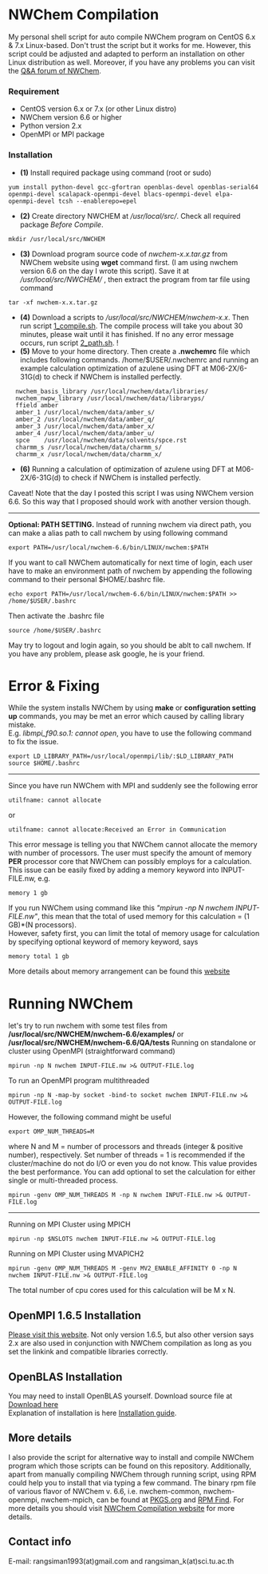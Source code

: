 # NWChem Compilation

My personal shell script for auto compile NWChem program on CentOS 6.x &amp; 7.x Linux-based. Don't trust the script but it works for me. However, this script could be adjusted and adapted to perform an installation on other Linux distribution as well. Moreover, if you have any problems you can visit the [Q&A forum of NWChem](http://www.nwchem-sw.org/index.php/Special:AWCforum).

### Requirement
* CentOS version 6.x or 7.x (or other Linux distro)
* NWChem version 6.6 or higher
* Python version 2.x
* OpenMPI or MPI package

### Installation
  * **(1)**  Install required package using command (root or sudo)
```
yum install python-devel gcc-gfortran openblas-devel openblas-serial64 openmpi-devel scalapack-openmpi-devel blacs-openmpi-devel elpa-openmpi-devel tcsh --enablerepo=epel
```
  * **(2)**  Create directory NWCHEM at */usr/local/src/*. Check all required package *Before Compile*.
```
mkdir /usr/local/src/NWCHEM
```
  * **(3)**  Download program source code of *nwchem-x.x.tar.gz* from NWChem website using **wget** command first. (I am using nwchem version 6.6 on the day I wrote this script). Save it at */usr/local/src/NWCHEM/* , then extract the program from tar file using command
```
tar -xf nwchem-x.x.tar.gz
```
  * **(4)**  Download a scripts to */usr/local/src/NWCHEM/nwchem-x.x*. Then run script [1_compile.sh](https://github.com/rangsimanketkaew/NWChem/blob/master/1_compile.sh). The compile process will take you about 30 minutes, please wait until it has finished. If no any error message occurs, run script [2_path.sh](https://github.com/rangsimanketkaew/NWChem/blob/master/2_path.sh). ! <br />
  * **(5)**  Move to your home directory. Then create a **.nwchemrc** file which includes following commands. /home/$USER/.nwchemrc and running an example calculation optimization of azulene using DFT at M06-2X/6-31G(d) to check if NWChem is installed perfectly. <br /> 
  
```
  nwchem_basis_library /usr/local/nwchem/data/libraries/
  nwchem_nwpw_library /usr/local/nwchem/data/libraryps/
  ffield amber
  amber_1 /usr/local/nwchem/data/amber_s/
  amber_2 /usr/local/nwchem/data/amber_q/
  amber_3 /usr/local/nwchem/data/amber_x/
  amber_4 /usr/local/nwchem/data/amber_u/
  spce    /usr/local/nwchem/data/solvents/spce.rst
  charmm_s /usr/local/nwchem/data/charmm_s/
  charmm_x /usr/local/nwchem/data/charmm_x/
```
  * **(6)** Running a calculation of optimization of azulene using DFT at M06-2X/6-31G(d) to check if NWChem is installed perfectly.

Caveat! Note that the day I posted this script I was using NWChem version 6.6. So this way that I proposed should work with another version though.

---
**Optional: PATH SETTING.** Instead of running nwchem via direct path, you can make a alias path to call nwchem by using following command
```
export PATH=/usr/local/nwchem-6.6/bin/LINUX/nwchem:$PATH
```
If you want to call NWChem automatically for next time of login, each user have to make an environment path of nwchem by appending the following command to their personal $HOME/.bashrc file.
```
echo export PATH=/usr/local/nwchem-6.6/bin/LINUX/nwchem:$PATH >> /home/$USER/.bashrc
```
Then activate the .bashrc file
```
source /home/$USER/.bashrc
```
May try to logout and login again, so you should be ablt to call nwchem. If you have any problem, please ask google, he is your friend.

# Error & Fixing
While the system installs NWChem by using **make** or **configuration setting up** commands, you may be met an error which caused by calling library mistake. <br />
E.g. *libmpi_f90.so.1: cannot open*, you have to use the following command to fix the issue.
```
export LD_LIBRARY_PATH=/usr/local/openmpi/lib/:$LD_LIBRARY_PATH
source $HOME/.bashrc
```
---
Since you have run NWChem with MPI and suddenly see the following error
```
utilfname: cannot allocate
```
or
```
utilfname: cannot allocate:Received an Error in Communication
```
This error message is telling you that NWChem cannot allocate the memory with number of processors. The user must specify the amount of memory **PER** processor core that NWChem can possibly employs for a calculation. <br />
This issue can be easily fixed by adding a memory keyword into INPUT-FILE.nw, e.g.
```
memory 1 gb
```
If you run NWChem using command like this *"mpirun -np N nwchem INPUT-FILE.nw"*, this mean that the total of used memory for this calculation = (1 GB)*(N processors). <br />
However, safety first, you can limit the total of memory usage for calculation by specifying optional keyword of memory keyword, says
```
memory total 1 gb
```
More details about memory arrangement can be found this [website](http://www.nwchem-sw.org/index.php/Release66:Top-level#MEMORY)

# Running NWChem
let's try to run nwchem with some test files from **/usr/local/src/NWCHEM/nwchem-6.6/examples/** or **/usr/local/src/NWCHEM/nwchem-6.6/QA/tests** 
Running on standalone or cluster using OpenMPI (straightforward command)
```
mpirun -np N nwchem INPUT-FILE.nw >& OUTPUT-FILE.log
```
To run an OpenMPI program multithreaded 
```
mpirun -np N -map-by socket -bind-to socket nwchem INPUT-FILE.nw >& OUTPUT-FILE.log
```
However, the following command might be useful
```
export OMP_NUM_THREADS=M
```
where N and M = number of processors and threads (integer & positive number), respectively. Set number of threads = 1 is recommended if the cluster/machine do not do I/O or even you do not know. This value provides the best performance.
You can add optional to set the calculation for either single or multi-threaded process.
```
mpirun -genv OMP_NUM_THREADS M -np N nwchem INPUT-FILE.nw >& OUTPUT-FILE.log 
```
---
Running on MPI Cluster using MPICH
```
mpirun -np $NSLOTS nwchem INPUT-FILE.nw >& OUTPUT-FILE.log 
```
Running on MPI Cluster using MVAPICH2
```
mpirun -genv OMP_NUM_THREADS M -genv MV2_ENABLE_AFFINITY 0 -np N nwchem INPUT-FILE.nw >& OUTPUT-FILE.log 
```
The total number of cpu cores used for this calculation will be M x N.

## OpenMPI 1.6.5 Installation
[Please visit this website](http://lsi.ugr.es/~jmantas/pdp/ayuda/datos/instalaciones/Install_OpenMPI_en.pdf). Not only version 1.6.5, but also other version says 2.x are also used in conjunction with NWChem compilation as long as you set the linkink and compatible libraries correctly.

## OpenBLAS Installation
You may need to install OpenBLAS yourself. Download source file at [Download here](https://www.open-mpi.org/software/ompi/v1.6/) <br />
Explanation of installation is here [Installation guide](https://github.com/xianyi/OpenBLAS/wiki/Installation-Guide).

## More details
I also provide the script for alternative way to install and compile NWChem program which those scripts can be found on this repository. Additionally, apart from manually compiling NWChem through running script, using RPM could help you to install that via typing a few command. The binary rpm file of various flavor of NWChem v. 6.6, i.e. nwchem-common, nwchem-openmpi, nwchem-mpich, can be found at [PKGS.org](https://pkgs.org/download/nwchem) and [RPM Find](https://www.rpmfind.net/linux/rpm2html/search.php?query=nwchem&submit=Search+...). For more details you should visit [NWChem Compilation website](http://www.nwchem-sw.org/index.php/Compiling_NWChem) for more details.

## Contact info
E-mail: rangsiman1993(at)gmail.com and rangsiman_k(at)sci.tu.ac.th

